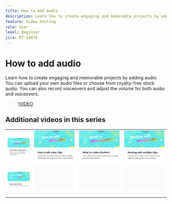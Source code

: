 ```yaml
---
title: How to Add Audio
description: Learn how to create engaging and memorable projects by adding audio
feature: Video Editing
role: User
level: Beginner
jira: KT-14874
---
```

# How to add audio

Learn how to create engaging and memorable projects by adding audio. You can upload your own audio files or choose from royalty-free stock audio. You can also record voiceovers and adjust the volume for both audio and voiceovers.

>[!VIDEO](https://video.tv.adobe.com/v/3427092?quality=12&learn=on&hidetitle=true)

## Additional videos in this series

<table style="table-layout:fixed">
<tr>
   <td>
         <a href="start-video.md">
            <img alt="How to start a video project" src="assets/start-video.png" />
         </a>
   </td>
  <td>
         <a href="add-video-clips.md">
            <img alt="How to add video clips" src="assets/add-video-clips.png" />
         </a>
   </td>
   <td>
         <a href="video-timeline.md">
            <img alt="What's a video timeline?" src="assets/video-timeline.png" />
         </a>
   </td>
   <td>
         <a href="multiple-clips.md">
            <img alt="Working with multiple clips" src="assets/multiple-clips.png" />
         </a>
   </td>
</tr>
<tr>
    <td>
         <a href="export-video.md">
            <img alt="How to export video" src="assets/export-video.png" />
         </a>
   </td>
   <td>
    <img alt="Spacer" src="../assets/Gray_thumbnail.png" />
    <div>
    <br>
   </td>
   <td>
    <img alt="Spacer" src="../assets/Gray_thumbnail.png" />
    <div>
    <br>
   </td>
   <td>
    <img alt="Spacer" src="../assets/Gray_thumbnail.png" />
    <div>
    <br>
   </td>
</tr>
</table>
